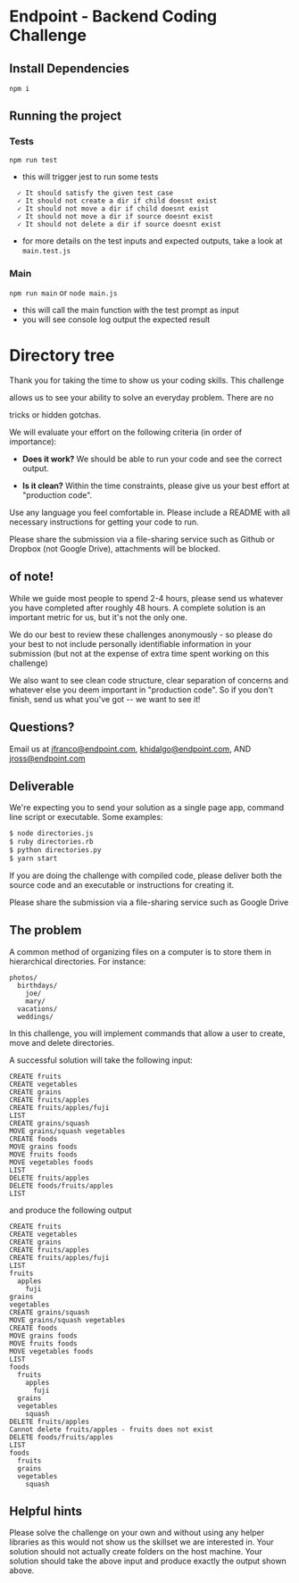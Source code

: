 # Endpoint - Backend Coding Challenge

## Install Dependencies

`npm i`

## Running the project

### Tests

`npm run test`

- this will trigger jest to run some tests

```
  ✓ It should satisfy the given test case
  ✓ It should not create a dir if child doesnt exist
  ✓ It should not move a dir if child doesnt exist
  ✓ It should not move a dir if source doesnt exist
  ✓ It should not delete a dir if source doesnt exist
```

- for more details on the test inputs and expected outputs, take a look at `main.test.js`

### Main

`npm run main` or `node main.js`

- this will call the main function with the test prompt as input
- you will see console log output the expected result

# Directory tree

Thank you for taking the time to show us your coding skills. This challenge

allows us to see your ability to solve an everyday problem. There are no

tricks or hidden gotchas.

We will evaluate your effort on the following criteria (in order of importance):

- **Does it work?** We should be able to run your code and see the correct output.

- **Is it clean?** Within the time constraints, please give us your best effort at "production code".

Use any language you feel comfortable in. Please include a README with all necessary instructions for getting your code to run.

Please share the submission via a file-sharing service such as Github or Dropbox (not Google Drive), attachments will be blocked.

## of note!

While we guide most people to spend 2-4 hours, please send us whatever you have completed after roughly 48 hours. A complete solution is an important metric for us, but it's not the only one.

We do our best to review these challenges anonymously - so please do your best to not include personally identifiable information in your submission (but not at the expense of extra time spent working on this challenge)

We also want to see clean code structure, clear separation of concerns and whatever else you deem important in "production code". So if you don't finish, send us what you've got -- we want to see it!

## Questions?

Email us at jfranco@endpoint.com, khidalgo@endpoint.com, AND jross@endpoint.com

## Deliverable

We're expecting you to send your solution as a single page app, command line script or executable. Some examples:

```bash
$ node directories.js
$ ruby directories.rb
$ python directories.py
$ yarn start
```

If you are doing the challenge with compiled code, please deliver both the source code and an executable or instructions for creating it.

Please share the submission via a file-sharing service such as Google Drive

## The problem

A common method of organizing files on a computer is to store them in hierarchical directories. For instance:

```
photos/
  birthdays/
    joe/
    mary/
  vacations/
  weddings/
```

In this challenge, you will implement commands that allow a user to create, move and delete directories.

A successful solution will take the following input:

```
CREATE fruits
CREATE vegetables
CREATE grains
CREATE fruits/apples
CREATE fruits/apples/fuji
LIST
CREATE grains/squash
MOVE grains/squash vegetables
CREATE foods
MOVE grains foods
MOVE fruits foods
MOVE vegetables foods
LIST
DELETE fruits/apples
DELETE foods/fruits/apples
LIST
```

and produce the following output

```
CREATE fruits
CREATE vegetables
CREATE grains
CREATE fruits/apples
CREATE fruits/apples/fuji
LIST
fruits
  apples
    fuji
grains
vegetables
CREATE grains/squash
MOVE grains/squash vegetables
CREATE foods
MOVE grains foods
MOVE fruits foods
MOVE vegetables foods
LIST
foods
  fruits
    apples
      fuji
  grains
  vegetables
    squash
DELETE fruits/apples
Cannot delete fruits/apples - fruits does not exist
DELETE foods/fruits/apples
LIST
foods
  fruits
  grains
  vegetables
    squash
```

## Helpful hints

Please solve the challenge on your own and without using any helper libraries as this would not show us the skillset we are interested in.
Your solution should not actually create folders on the host machine.
Your solution should take the above input and produce exactly the output shown above.
